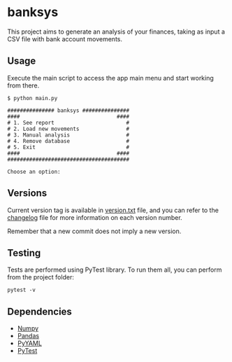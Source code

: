 # banksys

This project aims to generate an analysis of your finances, taking as input a CSV file with bank account movements.

## Usage

Execute the main script to access the app main menu and start working from there.

```
$ python main.py

############### banksys ###############
####                               ####
# 1. See report                       #
# 2. Load new movements               #
# 3. Manual analysis                  #
# 4. Remove database                  #
# 5. Exit                             #
####                               ####
#######################################

Choose an option:
```

## Versions

Current version tag is available in [version.txt](./version.txt) file, and you can refer to the [changelog](./changelog.md) file for more information on each version number.

Remember that a new commit does not imply a new version.

## Testing

Tests are performed using PyTest library. To run them all, you can perform from the project folder:

```
pytest -v
```

## Dependencies

- [Numpy](https://numpy.org/)
- [Pandas](https://pandas.pydata.org/)
- [PyYAML](https://pyyaml.org/wiki/PyYAMLDocumentation)
- [PyTest](https://pypi.org/project/pytest/)